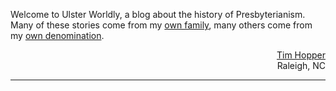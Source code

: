 <span class="sans-serif">Welcome to Ulster Worldly, a blog about the history of Presbyterianism. Many of these stories come from my [own family](/tags/family/), many others come from my [own denomination](/tags/opc/).</span>

<p class="sans-serif small pr-md-2" style="text-align: right;"><a href="http://ulsterworldly.com/about">Tim Hopper</a><br/>Raleigh, NC</p>

<hr />
